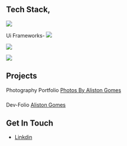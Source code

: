 ## Tech Stack,
<p align="start">
  <a href="https://skillicons.dev">
    <img src="https://skillicons.dev/icons?i=html,css" />
  </a>
</p>
<p align="start">
  Ui Frameworks-
  <a href="https://skillicons.dev">
    <img src="https://skillicons.dev/icons?i=tailwind,materialui" />
  </a>
</p>
  <p align="start">    
  <a href="https://skillicons.dev">
    <img src="https://skillicons.dev/icons?i=js,py,cpp" />
  </a>
  </p>
  <p align="start">    
  <a href="https://skillicons.dev">
    <img src="https://skillicons.dev/icons?i=react,vue,express" />
  </a>
  </p>
  
## Projects
Photography Portfolio
[Photos By Aliston Gomes](https://photos-by-aliston-gomes.vercel.app)
###
Dev-Folio
[Aliston Gomes](https://aliston-gomes-dev.vercel.app)
###
## Get In Touch
- [Linkdin](https://www.linkedin.com/in/aliston-inas-gomes-637787230utm_source=share&utm_campaign=share_via&utm_content=profile&utm_medium=ios_app)

